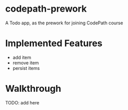 # codepath-prework
A Todo app, as the prework for joining CodePath course

# Implemented Features
- add item
- remove item
- persist items

# Walkthrough
TODO: add here
